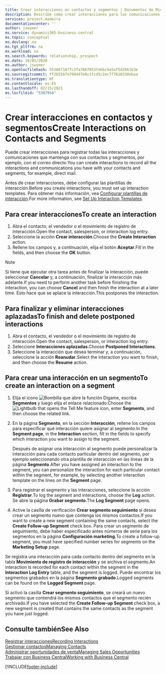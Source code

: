 ```yaml
---
title: Crear interacciones en contactos y segmentos | Documentos de Microsoft
description: Describe cómo crear interacciones para las comunicaciones que mantenga con sus contactos y segmentos en Business Central, por ejemplo, con el correo directo.
services: project-madeira
documentationcenter: ''
author: jswymer
ms.service: dynamics365-business-central
ms.topic: conceptual
ms.devlang: na
ms.tgt_pltfrm: na
ms.workload: na
ms.search.keywords: relationship, prospect
ms.date: 10/01/2020
ms.author: jswymer
ms.openlocfilehash: 5536671877c2fa766f953fe6bc9a5af5d2861b3e
ms.sourcegitcommit: ff2b55b7e790447e0c1fcd5c2ec7f7610338ebaa
ms.translationtype: HT
ms.contentlocale: es-ES
ms.lasthandoff: 02/15/2021
ms.locfileid: "5387954"
---
```

# <a name="create-interactions-on-contacts-and-segments"></a><span data-ttu-id="402a4-103">Crear interacciones en contactos y segmentos</span><span class="sxs-lookup"><span data-stu-id="402a4-103">Create Interactions on Contacts and Segments</span></span>
<span data-ttu-id="402a4-104">Puede crear interacciones para registrar todas las interacciones y comunicaciones que mantenga con sus contactos y segmentos, por ejemplo, con el correo directo.</span><span class="sxs-lookup"><span data-stu-id="402a4-104">You can create interactions to record all the interactions and communications you have with your contacts and segments, for example, direct mail.</span></span>

<span data-ttu-id="402a4-105">Antes de crear interacciones, debe configurar las plantillas de interacción.</span><span class="sxs-lookup"><span data-stu-id="402a4-105">Before you create interactions, you must set up interaction templates.</span></span> <span data-ttu-id="402a4-106">Para obtener más información, vea [Configurar plantillas de interacción](marketing-interactions.md).</span><span class="sxs-lookup"><span data-stu-id="402a4-106">For more information, see  [Set Up Interaction Templates](marketing-interactions.md).</span></span>

## <a name="to-create-an-interaction"></a><span data-ttu-id="402a4-107">Para crear interacciones</span><span class="sxs-lookup"><span data-stu-id="402a4-107">To create an interaction</span></span>
1. <span data-ttu-id="402a4-108">Abra el contacto, el vendedor o el movimiento de registro de interacción.</span><span class="sxs-lookup"><span data-stu-id="402a4-108">Open the contact, salesperson, or interaction log entry.</span></span>
2. <span data-ttu-id="402a4-109">Seleccione la acción **Crear interacción**.</span><span class="sxs-lookup"><span data-stu-id="402a4-109">Choose the **Create Interaction** action.</span></span>
3. <span data-ttu-id="402a4-110">Rellene los campos y, a continuación, elija el botón **Aceptar**.</span><span class="sxs-lookup"><span data-stu-id="402a4-110">Fill in the fields, and then choose the **OK** button.</span></span>

> [!NOTE]  
>   <span data-ttu-id="402a4-111">Si tiene que ejecutar otra tarea antes de finalizar la interacción, puede seleccionar **Cancelar** y, a continuación, finalizar la interacción más adelante.</span><span class="sxs-lookup"><span data-stu-id="402a4-111">If you need to perform another task before finishing the interaction, you can choose **Cancel** and then finish the interaction at a later time.</span></span> <span data-ttu-id="402a4-112">Esto hace que se aplace la interacción.</span><span class="sxs-lookup"><span data-stu-id="402a4-112">This postpones the interaction.</span></span>

## <a name="to-finish-and-delete-postponed-interactions"></a><span data-ttu-id="402a4-113">Para finalizar y eliminar interacciones aplazadas</span><span class="sxs-lookup"><span data-stu-id="402a4-113">To finish and delete postponed interactions</span></span>
1. <span data-ttu-id="402a4-114">Abra el contacto, el vendedor o el movimiento de registro de interacción.</span><span class="sxs-lookup"><span data-stu-id="402a4-114">Open the contact, salesperson, or interaction log entry.</span></span>
2. <span data-ttu-id="402a4-115">Seleccione **Interacciones aplazadas**.</span><span class="sxs-lookup"><span data-stu-id="402a4-115">Choose **Postponed Interactions**.</span></span>
3. <span data-ttu-id="402a4-116">Seleccione la interacción que desea terminar y, a continuación, seleccione la acción **Reanudar**.</span><span class="sxs-lookup"><span data-stu-id="402a4-116">Select the interaction you want to finish, and then choose the **Resume** action.</span></span>

## <a name="to-create-an-interaction-on-a-segment"></a><span data-ttu-id="402a4-117">Para crear una interacción en un segmento</span><span class="sxs-lookup"><span data-stu-id="402a4-117">To create an interaction on a segment</span></span>
1. <span data-ttu-id="402a4-118">Elija el icono ![Bombilla que abre la función Dígame](media/ui-search/search_small.png "Dígame qué desea hacer"), escriba **Segmentos** y luego elija el enlace relacionado.</span><span class="sxs-lookup"><span data-stu-id="402a4-118">Choose the ![Lightbulb that opens the Tell Me feature](media/ui-search/search_small.png "Tell me what you want to do") icon, enter **Segments**, and then choose the related link.</span></span>
2. <span data-ttu-id="402a4-119">En la página **Segmento**, en la sección **Interacción**, rellene los campos para especificar qué interacción quiere asignar al segmento.</span><span class="sxs-lookup"><span data-stu-id="402a4-119">In the **Segment page**, in the **Interaction** section, fill in the fields to specify which interaction you want to assign to the segment.</span></span>

    <span data-ttu-id="402a4-120">Después de asignar una interacción al segmento puede personalizar la interacción para cada contacto particular dentro del segmento, por ejemplo seleccionando otra plantilla de interacción en las líneas de la página **Segmento**.</span><span class="sxs-lookup"><span data-stu-id="402a4-120">After you have assigned an interaction to the segment, you can personalize the interaction for each particular contact within the segment, for example, by selecting another interaction template on the lines on the **Segment** page.</span></span>  
3. <span data-ttu-id="402a4-121">Para registrar el segmento y las interacciones, seleccione la acción **Registrar**.</span><span class="sxs-lookup"><span data-stu-id="402a4-121">To log the segment and interactions, choose the **Log** action.</span></span> <span data-ttu-id="402a4-122">Se abre la página **Grabar segmento**.</span><span class="sxs-lookup"><span data-stu-id="402a4-122">The **Log Segment** page opens.</span></span>
4. <span data-ttu-id="402a4-123">Active la casilla de verificación **Crear segmento seguimiento** si desea crear un segmento nuevo que contenga los mismos contactos.</span><span class="sxs-lookup"><span data-stu-id="402a4-123">If you want to create a new segment containing the same contacts, select the **Create Follow-up Segment** check box.</span></span> <span data-ttu-id="402a4-124">Para crear un segmento de seguimiento, debe haber especificado antes números de serie para los segmentos en la página **Configuración marketing**.</span><span class="sxs-lookup"><span data-stu-id="402a4-124">To create a follow-up segment, you must have specified number series for segments on the **Marketing Setup** page.</span></span>

<span data-ttu-id="402a4-125">Se registra una interacción para cada contacto dentro del segmento en la tabla **Movimiento de registro de interacción** y se archiva el segmento.</span><span class="sxs-lookup"><span data-stu-id="402a4-125">An interaction is recorded for each contact within the segment in the **Interaction Log Entry** table, and the segment is logged.</span></span> <span data-ttu-id="402a4-126">Puede encontrar los segmentos grabados en la página **Segmento grabado**.</span><span class="sxs-lookup"><span data-stu-id="402a4-126">Logged segments can be found on the **Logged Segment** page.</span></span>

<span data-ttu-id="402a4-127">Si activó la casilla **Crear segmento seguimiento**, se creará un nuevo segmento que contendrá los mismos contactos que el segmento recién archivado.</span><span class="sxs-lookup"><span data-stu-id="402a4-127">If you have selected the **Create Follow-up Segment** check box, a new segment is created that contains the same contacts as the segment you have just logged.</span></span>

## <a name="see-also"></a><span data-ttu-id="402a4-128">Consulte también</span><span class="sxs-lookup"><span data-stu-id="402a4-128">See Also</span></span>
[<span data-ttu-id="402a4-129">Registrar interacciones</span><span class="sxs-lookup"><span data-stu-id="402a4-129">Recording Interactions</span></span>](marketing-interactions.md)  
[<span data-ttu-id="402a4-130">Gestionar contactos</span><span class="sxs-lookup"><span data-stu-id="402a4-130">Managing Contacts</span></span>](marketing-contacts.md)  
[<span data-ttu-id="402a4-131">Administrar oportunidades de venta</span><span class="sxs-lookup"><span data-stu-id="402a4-131">Managing Sales Opportunities</span></span>](marketing-manage-sales-opportunities.md)  
[<span data-ttu-id="402a4-132">Trabajar con Business Central</span><span class="sxs-lookup"><span data-stu-id="402a4-132">Working with Business Central</span></span>](ui-work-product.md)


[!INCLUDE[footer-include](includes/footer-banner.md)]